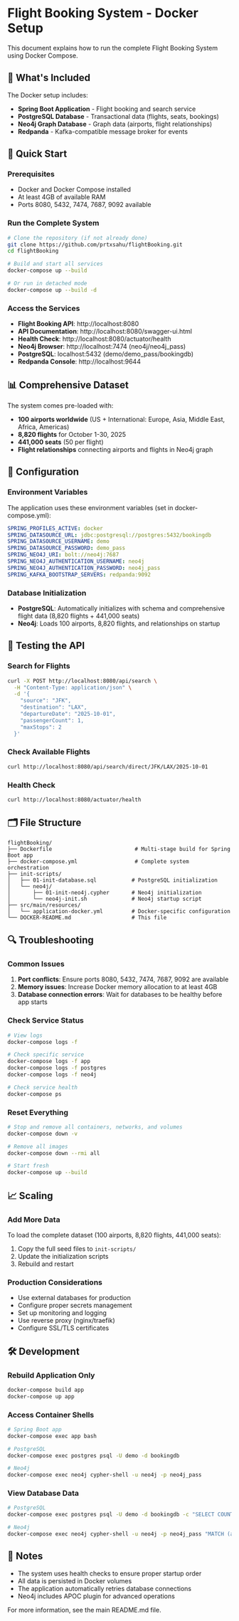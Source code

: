 # Flight Booking System - Docker Setup

This document explains how to run the complete Flight Booking System using Docker Compose.

## 🐳 What's Included

The Docker setup includes:
- **Spring Boot Application** - Flight booking and search service
- **PostgreSQL Database** - Transactional data (flights, seats, bookings)
- **Neo4j Graph Database** - Graph data (airports, flight relationships)
- **Redpanda** - Kafka-compatible message broker for events

## 🚀 Quick Start

### Prerequisites
- Docker and Docker Compose installed
- At least 4GB of available RAM
- Ports 8080, 5432, 7474, 7687, 9092 available

### Run the Complete System

```bash
# Clone the repository (if not already done)
git clone https://github.com/prtxsahu/flightBooking.git
cd flightBooking

# Build and start all services
docker-compose up --build

# Or run in detached mode
docker-compose up --build -d
```

### Access the Services

- **Flight Booking API**: http://localhost:8080
- **API Documentation**: http://localhost:8080/swagger-ui.html
- **Health Check**: http://localhost:8080/actuator/health
- **Neo4j Browser**: http://localhost:7474 (neo4j/neo4j_pass)
- **PostgreSQL**: localhost:5432 (demo/demo_pass/bookingdb)
- **Redpanda Console**: http://localhost:9644

## 📊 Comprehensive Dataset

The system comes pre-loaded with:
- **100 airports worldwide** (US + International: Europe, Asia, Middle East, Africa, Americas)
- **8,820 flights** for October 1-30, 2025
- **441,000 seats** (50 per flight)
- **Flight relationships** connecting airports and flights in Neo4j graph

## 🔧 Configuration

### Environment Variables

The application uses these environment variables (set in docker-compose.yml):

```yaml
SPRING_PROFILES_ACTIVE: docker
SPRING_DATASOURCE_URL: jdbc:postgresql://postgres:5432/bookingdb
SPRING_DATASOURCE_USERNAME: demo
SPRING_DATASOURCE_PASSWORD: demo_pass
SPRING_NEO4J_URI: bolt://neo4j:7687
SPRING_NEO4J_AUTHENTICATION_USERNAME: neo4j
SPRING_NEO4J_AUTHENTICATION_PASSWORD: neo4j_pass
SPRING_KAFKA_BOOTSTRAP_SERVERS: redpanda:9092
```

### Database Initialization

- **PostgreSQL**: Automatically initializes with schema and comprehensive flight data (8,820 flights + 441,000 seats)
- **Neo4j**: Loads 100 airports, 8,820 flights, and relationships on startup

## 🧪 Testing the API

### Search for Flights
```bash
curl -X POST http://localhost:8080/api/search \
  -H "Content-Type: application/json" \
  -d '{
    "source": "JFK",
    "destination": "LAX",
    "departureDate": "2025-10-01",
    "passengerCount": 1,
    "maxStops": 2
  }'
```

### Check Available Flights
```bash
curl http://localhost:8080/api/search/direct/JFK/LAX/2025-10-01
```

### Health Check
```bash
curl http://localhost:8080/actuator/health
```

## 🗂️ File Structure

```
flightBooking/
├── Dockerfile                          # Multi-stage build for Spring Boot app
├── docker-compose.yml                  # Complete system orchestration
├── init-scripts/
│   ├── 01-init-database.sql           # PostgreSQL initialization
│   └── neo4j/
│       ├── 01-init-neo4j.cypher       # Neo4j initialization
│       └── neo4j-init.sh              # Neo4j startup script
├── src/main/resources/
│   └── application-docker.yml         # Docker-specific configuration
└── DOCKER-README.md                   # This file
```

## 🔍 Troubleshooting

### Common Issues

1. **Port conflicts**: Ensure ports 8080, 5432, 7474, 7687, 9092 are available
2. **Memory issues**: Increase Docker memory allocation to at least 4GB
3. **Database connection errors**: Wait for databases to be healthy before app starts

### Check Service Status
```bash
# View logs
docker-compose logs -f

# Check specific service
docker-compose logs -f app
docker-compose logs -f postgres
docker-compose logs -f neo4j

# Check service health
docker-compose ps
```

### Reset Everything
```bash
# Stop and remove all containers, networks, and volumes
docker-compose down -v

# Remove all images
docker-compose down --rmi all

# Start fresh
docker-compose up --build
```

## 📈 Scaling

### Add More Data
To load the complete dataset (100 airports, 8,820 flights, 441,000 seats):

1. Copy the full seed files to `init-scripts/`
2. Update the initialization scripts
3. Rebuild and restart

### Production Considerations
- Use external databases for production
- Configure proper secrets management
- Set up monitoring and logging
- Use reverse proxy (nginx/traefik)
- Configure SSL/TLS certificates

## 🛠️ Development

### Rebuild Application Only
```bash
docker-compose build app
docker-compose up app
```

### Access Container Shells
```bash
# Spring Boot app
docker-compose exec app bash

# PostgreSQL
docker-compose exec postgres psql -U demo -d bookingdb

# Neo4j
docker-compose exec neo4j cypher-shell -u neo4j -p neo4j_pass
```

### View Database Data
```bash
# PostgreSQL
docker-compose exec postgres psql -U demo -d bookingdb -c "SELECT COUNT(*) FROM flight_instance;"

# Neo4j
docker-compose exec neo4j cypher-shell -u neo4j -p neo4j_pass "MATCH (a:Airport) RETURN count(a);"
```

## 📝 Notes

- The system uses health checks to ensure proper startup order
- All data is persisted in Docker volumes
- The application automatically retries database connections
- Neo4j includes APOC plugin for advanced operations

For more information, see the main README.md file.
